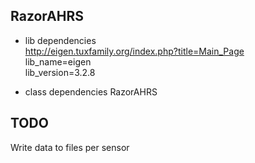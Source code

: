 

RazorAHRS
---

* lib dependencies   
  http://eigen.tuxfamily.org/index.php?title=Main_Page  
  lib_name=eigen   
  lib_version=3.2.8    

* class dependencies
  RazorAHRS  


TODO
---

Write data to files per sensor
